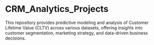 # CRM_Analytics_Projects
This repository provides predictive modeling and analysis of Customer Lifetime Value (CLTV) across various datasets, offering insights into customer segmentation, marketing strategy, and data-driven business decisions.
